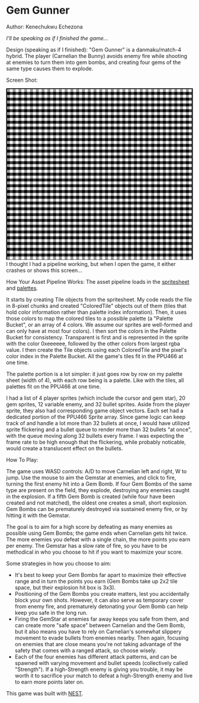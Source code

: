 # Gem Gunner

Author: Kenechukwu Echezona

*I'll be speaking as if I finished the game...*

Design (speaking as if I finished): "Gem Gunner" is a danmaku/match-4 hybrid. The player (Carnelian the Bunny) avoids enemy fire while shooting at enemies to turn them into gem bombs, and creating four gems of the same type causes them to explode.

Screen Shot:

![Screen Shot](screenshot.png)
I thought I had a pipeline working, but when I open the game, it either crashes or shows this screen...

How Your Asset Pipeline Works:
The asset pipeline loads in the [spritesheet](assets/spritesheet.png) and [palettes](assets/palettes.png).

It starts by creating Tile objects from the spritesheet. My code reads the file in 8-pixel chunks and created "ColoredTile" objects out of them (tiles that hold color information rather than palette index information). Then, it uses those colors to map the colored tiles to a possible palette (a "Palette Bucket", or an array of 4 colors. We assume our sprites are well-formed and can only have at most four colors). I then sort the colors in the Palette Bucket for consistency. Transparent is first and is represented in the sprite with the color 0xeeeeee, followed by the other colors from largest rgba value. I then create the Tile objects using each ColoredTile and the pixel's color index in the Palette Bucket. All the game's tiles fit in the PPU466 at one time. 

The palette portion is a lot simpler: it just goes row by row on my palette sheet (width of 4), with each row being is a palette. Like with the tiles, all palettes fit on the PPU466 at one time.

I had a list of 4 player sprites (which include the cursor and gem star), 20 gem sprites, 12 variable enemy, and 32 bullet sprites. Aside from the player sprite, they also had corresponding game object vectors. Each set had a dedicated portion of the PPU466 Sprite array. Since game logic can keep track of and handle a lot more than 32 bullets at once, I would have utilized sprite flickering and a bullet queue to render more than 32 bullets "at once", with the queue moving along 32 bullets every frame. I was expecting the frame rate to be high enough that the flickering, while probably noticable, would create a translucent effect on the bullets.

How To Play:

The game uses WASD controls: A/D to move Carnelian left and right, W to jump. Use the mouse to aim the Gemstar at enemies, and click to fire, turning the first enemy hit into a Gem Bomb. If four Gem Bombs of the same type are present on the field, they explode, destroying any enemies caught in the explosion. If a fifth Gem Bomb is created (while four have been created and not matched), the oldest one creates a small, short explosion. Gem Bombs can be prematurely destroyed via sustained enemy fire, or by hitting it with the Gemstar.

The goal is to aim for a high score by defeating as many enemies as possible using Gem Bombs; the game ends when Carnelian gets hit twice. The more enemies you defeat with a single chain, the more points you earn per enemy. The Gemstar has a slow rate of fire, so you have to be methodical in who you choose to hit if you want to maximize your score.

Some strategies in how you choose to aim:
- It's best to keep your Gem Bombs far apart to maximize their effective range and in turn the points you earn (Gem Bombs take up 2x2 tile space, but their explosion hit box is 3x3).
- Positioning of the Gem Bombs you create matters, lest you accidentally block your own shots. However, it can also serve as temporary cover from enemy fire, and prematurely detonating your Gem Bomb can help keep you safe in the long run.
- Firing the GemStar at enemies far away keeps you safe from them, and can create more "safe space" between Carnelian and the Gem Bomb, but it also means you have to rely on Carnelian's somewhat slippery movement to evade bullets from enemies nearby. Then again, focusing on enemies that are close means you're not taking advantage of the safety that comes with a ranged attack, so choose wisely.
- Each of the four enemies has different attack patterns, and can be spawned with varying movement and bullet speeds (collectively called "Strength"). If a high-Strength enemy is giving you trouble, it may be worth it to sacrifice your match to defeat a high-Strength enemy and live to earn more points later on.

This game was built with [NEST](NEST.md).

